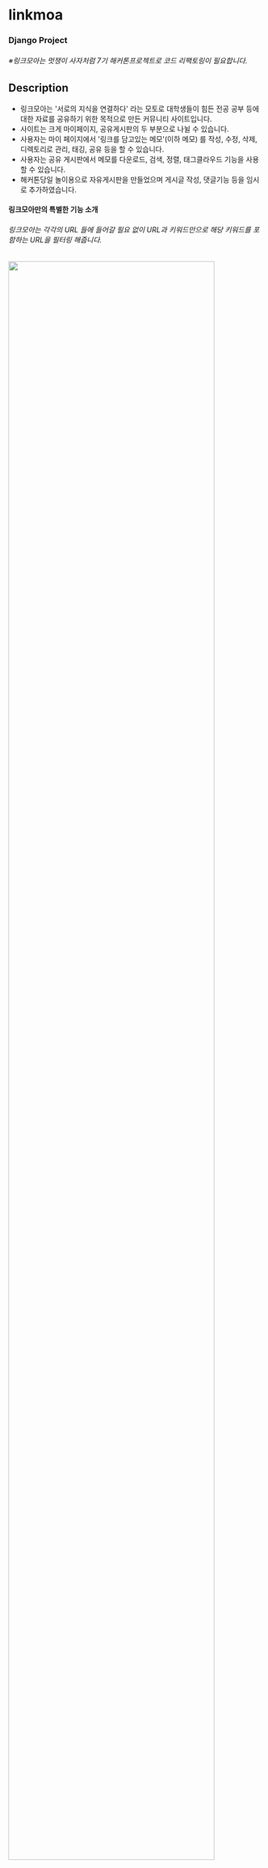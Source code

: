 # linkmoa
### Django Project

###### ※링크모아는 멋쟁이 사자처럼 7기 해커톤프로젝트로 코드 리팩토링이 필요합니다.

## Description
- 링크모아는 '서로의 지식을 연결하다' 라는 모토로 대학생들이 힘든 전공 공부 등에 대한 자료를 공유하기 위한 목적으로 만든 커뮤니티 사이트입니다.
- 사이트는 크게 마이페이지, 공유게시판의 두 부분으로 나뉠 수 있습니다.
- 사용자는 마이 페이지에서 '링크를 담고있는 메모'(이하 메모) 를 작성, 수정, 삭제, 디렉토리로 관리, 태깅, 공유 등을 할 수 있습니다.
- 사용자는 공유 게시판에서 메모를 다운로드, 검색, 정렬, 태그클라우드 기능을 사용 할 수 있습니다.
- 해커톤당일 놀이용으로 자유게시판을 만들었으며 게시글 작성, 댓글기능 등을 임시로 추가하였습니다.

#### 링크모아만의 특별한 기능 소개
###### 링크모아는 각각의 URL 들에 들어갈 필요 없이 URL과 키워드만으로 해당 키워드를 포함하는 URL을 필터링 해줍니다.
<img src="https://user-images.githubusercontent.com/41745717/63235505-ac0c6880-c274-11e9-9efe-01c34ac92194.PNG" width="90%"></img>
1. 위 사진은 링크모아의 자유게시판으로 크게 검색창, 컨텐츠 창으로 나뉩니다.
2. 사용자는 URL 리스트에 자신이 저장해놓은 URL 들, 키워드창에 찾고자 하는 키워드를 입력합니다.
<img src="https://user-images.githubusercontent.com/41745717/63235506-add62c00-c274-11e9-8758-8e63d1c5a790.PNG" width="90%"></img>
3. 위와같이 입력을 하고 검색을 하면 JVM 단어를 포함한 URL만을 추출 해 줍니다.
<img src="https://user-images.githubusercontent.com/41745717/63235509-af9fef80-c274-11e9-970f-8815eac846d1.PNG" width="90%"></img>

4. https://github.com/97e57e/linkmoa_chrome_extension 크롬 익스텐션을 통해 더 쉽게 사용가능합니다.

## 기술 
- Front End
~~~
- 아직 SPA에 대한 지식이 부족하여 SPA는 도입하지 못함
- 대부분 Django template과 Jquery 이용
- Bootstrap의 Modal과 Carousel 사용

- 추후 React.js 또는 vue.js 도입 
~~~

- Back End
~~~
- Python Django Framework
- 마이페이지, 공유게시판, 자유게시판, Accounts등 기능 단위로 각각의 앱 작성
- URL 필터링 기능을 위해 urllib 사용
- Tag 기능을 위해 Django-tagging 라이브러리 사용
- 처음에는 헤로쿠 배포를 시도 했으나 헤로쿠에서 tagging의 최신 버전이 잘 안불러와져서 실패.
- 이후 AWS EC2를 이용한 배포 성공

- Nginx Uwsgi와의 연동 필요
~~~

## ToDo
### 크롤링 개선
- 처음엔 URL의 HTML을 BeautifulSoup를 이용해 파싱해여 필요 부분만 추출하여 검색했지만 시간이 오래 걸려 단순 urlopen 으로 방식 변경
- 변경된 방식에서 크롤링 속도 향상했지만 검색결과의 정확도가 떨어짐.
- 따라서 정확도를 위한 알고리즘 개선과 성능 향상을 위해 파이썬 멀티프로세싱을 도입해야할것으로 보임.

### 페이지네이션 개선
- 현재 페이지네이션 기능 중 검색 후 페이지네이션 혹은 게시글 정렬 후 페이지네이션 기능에서 매번 데이터 요청이 너무 많음.
- 더 효율적인 방법을 찾거나 ajax와 같은 비동기 통신을 통해 성능개선 필요

### 클래스형 뷰 도입
- 현재는 뷰의 모든 파트가 함수형 뷰로 작성되어있음.
- 필요에 따라 가독성 향상을 위해 클래스형 뷰에 대해 공부하고 도입 할 예정.

### 코드 리팩토링
- 인덴테이션 맞추기
- 변수명등 정리
- 반복되는 코드 함수화
- 주석 정리
- css파일 분할


## License
The MIT License (MIT)

Copyright (c) 2019 JeongWon Lee
